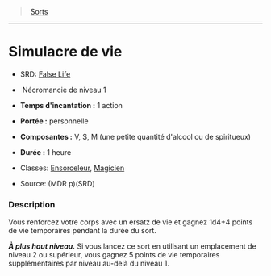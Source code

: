 ﻿---
!SpellItem
Family: SpellHD
Level: 1
Type: Nécromancie
CastingTime: 1 action
Range: personnelle
Components: V, S, M (une petite quantité d'alcool ou de spiritueux)
Duration: 1 heure
Classes: '[Ensorceleur](hd_sorcerer.md), [Magicien](hd_wizard.md)'
Id: spells_hd.md#simulacre-de-vie
ParentLink: spells_hd.md#sorts
Name: Simulacre de vie
ParentName: Sorts
NameLevel: 1
AltName: '[False Life](srd_spells_false_life.md)'
Source: (MDR p)(SRD)
Attributes:
  Name: Simulacre de vie
  Markdown: >+
    # <!--Name-->Simulacre de vie<!--/Name-->


    - SRD: <!--AltName-->[False Life](srd_spells_false_life.md)<!--/AltName-->


    -  <!--Type-->Nécromancie<!--/Type--> de niveau <!--Level-->1<!--/Level-->


    - **Temps d'incantation :** <!--CastingTime-->1 action<!--/CastingTime-->


    - **Portée :** <!--Range-->personnelle<!--/Range-->


    - **Composantes :** <!--Components-->V, S, M (une petite quantité d'alcool ou de spiritueux)<!--/Components-->


    - **Durée :** <!--Duration-->1 heure<!--/Duration-->


    - Classes: <!--Classes-->[Ensorceleur](hd_sorcerer.md), [Magicien](hd_wizard.md)<!--/Classes-->


    - Source: <!--Source-->(MDR p)(SRD)<!--/Source-->


    ### Description


    Vous renforcez votre corps avec un ersatz de vie et gagnez 1d4+4 points de vie temporaires pendant la durée du sort.


    **_À plus haut niveau._** Si vous lancez ce sort en utilisant un emplacement de niveau 2 ou supérieur, vous gagnez 5 points de vie temporaires supplémentaires par niveau au-delà du niveau 1.

  AltName: '[False Life](srd_spells_false_life.md)'
  Type: Nécromancie
  Level: 1
  CastingTime: 1 action
  Range: personnelle
  Components: V, S, M (une petite quantité d'alcool ou de spiritueux)
  Duration: 1 heure
  Classes: '[Ensorceleur](hd_sorcerer.md), [Magicien](hd_wizard.md)'
  Source: (MDR p)(SRD)
AttributesDictionary: >+
  Name: Simulacre de vie

  Markdown: >+

    # <!--Name-->Simulacre de vie<!--/Name-->





    - SRD: <!--AltName-->[False Life](srd_spells_false_life.md)<!--/AltName-->





    -  <!--Type-->Nécromancie<!--/Type--> de niveau <!--Level-->1<!--/Level-->





    - **Temps d'incantation :** <!--CastingTime-->1 action<!--/CastingTime-->





    - **Portée :** <!--Range-->personnelle<!--/Range-->





    - **Composantes :** <!--Components-->V, S, M (une petite quantité d'alcool ou de spiritueux)<!--/Components-->





    - **Durée :** <!--Duration-->1 heure<!--/Duration-->





    - Classes: <!--Classes-->[Ensorceleur](hd_sorcerer.md), [Magicien](hd_wizard.md)<!--/Classes-->





    - Source: <!--Source-->(MDR p)(SRD)<!--/Source-->





    ### Description





    Vous renforcez votre corps avec un ersatz de vie et gagnez 1d4+4 points de vie temporaires pendant la durée du sort.





    **_À plus haut niveau._** Si vous lancez ce sort en utilisant un emplacement de niveau 2 ou supérieur, vous gagnez 5 points de vie temporaires supplémentaires par niveau au-delà du niveau 1.



  AltName: '[False Life](srd_spells_false_life.md)'

  Type: Nécromancie

  Level: 1

  CastingTime: 1 action

  Range: personnelle

  Components: V, S, M (une petite quantité d'alcool ou de spiritueux)

  Duration: 1 heure

  Classes: '[Ensorceleur](hd_sorcerer.md), [Magicien](hd_wizard.md)'

  Source: (MDR p)(SRD)

---
> [Sorts](hd_spells.md)

---

# Simulacre de vie

- SRD: [False Life](srd_spells_false_life.md)

-  Nécromancie de niveau 1

- **Temps d'incantation :** 1 action

- **Portée :** personnelle

- **Composantes :** V, S, M (une petite quantité d'alcool ou de spiritueux)

- **Durée :** 1 heure

- Classes: [Ensorceleur](hd_sorcerer.md), [Magicien](hd_wizard.md)

- Source: (MDR p)(SRD)

### Description

Vous renforcez votre corps avec un ersatz de vie et gagnez 1d4+4 points de vie temporaires pendant la durée du sort.

**_À plus haut niveau._** Si vous lancez ce sort en utilisant un emplacement de niveau 2 ou supérieur, vous gagnez 5 points de vie temporaires supplémentaires par niveau au-delà du niveau 1.

